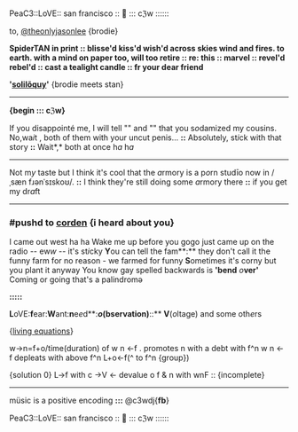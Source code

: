 PeaC3::LoVE:: san francisco :: 🌿 ::: cℨw ::::::

to, [@theonlyjasonlee](https://twitter.com/theonlyjasonlee) {brodie}

**SpiderTAN in print :: blisse'd kiss'd wish'd across skies wind and fires. to earth. with a mind on paper too, will too retire :: re: this :: marvel :: revel'd rebel'd :: cast a tealight candle :: fr your dear friend**

**'[solilõquy](https://www.youtube.com/watch?v=YFLlwtqHINs)'** {brodie meets stan}

----
**{begin ::: cℨw}**

If you disapp*o*inté me, I will tell "" and "" that you s*o*damized my cousins. No,wa*i*t , both of them with your uncut penis... **::** Absolutely, st*i*ck with that st*o*ry **::** Wait*,* both at once h*a* h*a*

----
Not m*y* taste but I think it's cool that the *a*rmory is a p*o*rn studīo now in /ˌsæn fɹənˈsɪskoʊ/. **::** I think they're still doing some *a*rmory there **::** if you get my dr*a*ft

----

### #pushd to [corden](https://github.com/c3w/variety/tree/master/for%2Bjames_cordan) {i heard about you} 


I came out west ha ha
Wake me up before you gogo just came up on the radio -- ew*w* -- it's st*i*cky
**Y**ou can tell the fam**:** they don't call it the funny farm for no reason - we farmed for funny
**S**ometimes it's corny but you plant it anyway
You kn*o*w gay spelled backwards is **'bend** *o***ver'**
Coming or going that's a palindromə

**:::::**

**L**oVE:**f**ear:**W**ant:**n**e*e*d**:***o*(bservation)**::** **V**(*o*ltage) and some oth*e*rs

{[living equations](https://github.com/c3w/variety/blob/master/themirror/equate.txt)}

w->n=f+o/time(duration) of w n <-f . promotes n with a debt with f^n
w n <- f depleats with above f^n
L+o<-f(^ to f^n {group}) 

{solution 0}
L->f with c ->V <- devalue o f & n with wnF :: {incomplete}

----
müsic is a positive enc*o*ding **:::** @c3wdj{**fb**}

PeaC3::LoVE:: san francisco :: 🌿 ::: cℨw ::::::
